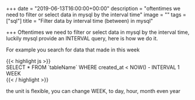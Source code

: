 +++
date = "2019-06-13T16:00:00+00:00"
description = "oftentimes we need to filter or select data in mysql by the interval time"
image = ""
tags = ["sql"]
title = "Filter data by interval time (between) in mysql"

+++
Oftentimes we need to filter or select data in mysql by the interval time, luckily mysql provide an INTERVAL query, here is how we do it.

For example you search for data that made in this week

{{< highlight js >}}  
SELECT * FROM \`tableName\` WHERE created_at < NOW() - INTERVAL 1 WEEK  
{{< / highlight >}}

the unit is flexible, you can change WEEK, to day, hour, month even year